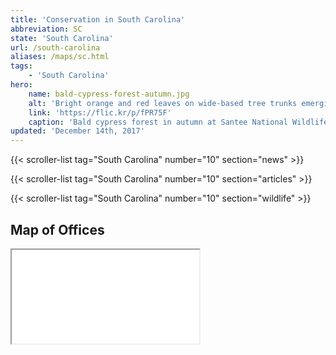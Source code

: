 ```yaml
---
title: 'Conservation in South Carolina'
abbreviation: SC
state: 'South Carolina'
url: /south-carolina
aliases: /maps/sc.html
tags:
    - 'South Carolina'
hero:
    name: bald-cypress-forest-autumn.jpg
    alt: 'Bright orange and red leaves on wide-based tree trunks emerging from a swamp.'
    link: 'https://flic.kr/p/fPR75F'
    caption: 'Bald cypress forest in autumn at Santee National Wildlife Refuge. Photo by Marc Epstein, USFWS.'
updated: 'December 14th, 2017'
---
```


{{< scroller-list tag="South Carolina" number="10" section="news" >}}

{{< scroller-list tag="South Carolina" number="10" section="articles" >}}

{{< scroller-list tag="South Carolina" number="10" section="wildlife" >}}

## Map of Offices
<iframe src="/map/#/map/?search=South+Carolina" class="state-map" title="List of offices in the Southeast Region of the U.S. Fish and Wildlife Service"></iframe>

